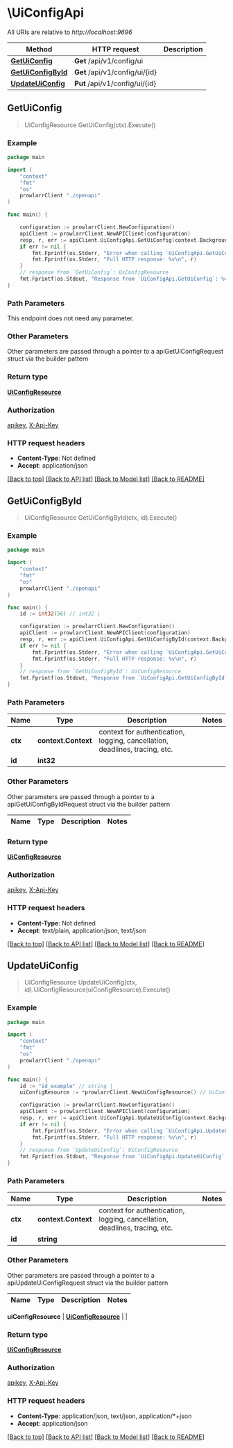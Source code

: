 # \UiConfigApi

All URIs are relative to *http://localhost:9696*

Method | HTTP request | Description
------------- | ------------- | -------------
[**GetUiConfig**](UiConfigApi.md#GetUiConfig) | **Get** /api/v1/config/ui | 
[**GetUiConfigById**](UiConfigApi.md#GetUiConfigById) | **Get** /api/v1/config/ui/{id} | 
[**UpdateUiConfig**](UiConfigApi.md#UpdateUiConfig) | **Put** /api/v1/config/ui/{id} | 



## GetUiConfig

> UiConfigResource GetUiConfig(ctx).Execute()



### Example

```go
package main

import (
    "context"
    "fmt"
    "os"
    prowlarrClient "./openapi"
)

func main() {

    configuration := prowlarrClient.NewConfiguration()
    apiClient := prowlarrClient.NewAPIClient(configuration)
    resp, r, err := apiClient.UiConfigApi.GetUiConfig(context.Background()).Execute()
    if err != nil {
        fmt.Fprintf(os.Stderr, "Error when calling `UiConfigApi.GetUiConfig``: %v\n", err)
        fmt.Fprintf(os.Stderr, "Full HTTP response: %v\n", r)
    }
    // response from `GetUiConfig`: UiConfigResource
    fmt.Fprintf(os.Stdout, "Response from `UiConfigApi.GetUiConfig`: %v\n", resp)
}
```

### Path Parameters

This endpoint does not need any parameter.

### Other Parameters

Other parameters are passed through a pointer to a apiGetUiConfigRequest struct via the builder pattern


### Return type

[**UiConfigResource**](UiConfigResource.md)

### Authorization

[apikey](../README.md#apikey), [X-Api-Key](../README.md#X-Api-Key)

### HTTP request headers

- **Content-Type**: Not defined
- **Accept**: application/json

[[Back to top]](#) [[Back to API list]](../README.md#documentation-for-api-endpoints)
[[Back to Model list]](../README.md#documentation-for-models)
[[Back to README]](../README.md)


## GetUiConfigById

> UiConfigResource GetUiConfigById(ctx, id).Execute()



### Example

```go
package main

import (
    "context"
    "fmt"
    "os"
    prowlarrClient "./openapi"
)

func main() {
    id := int32(56) // int32 | 

    configuration := prowlarrClient.NewConfiguration()
    apiClient := prowlarrClient.NewAPIClient(configuration)
    resp, r, err := apiClient.UiConfigApi.GetUiConfigById(context.Background(), id).Execute()
    if err != nil {
        fmt.Fprintf(os.Stderr, "Error when calling `UiConfigApi.GetUiConfigById``: %v\n", err)
        fmt.Fprintf(os.Stderr, "Full HTTP response: %v\n", r)
    }
    // response from `GetUiConfigById`: UiConfigResource
    fmt.Fprintf(os.Stdout, "Response from `UiConfigApi.GetUiConfigById`: %v\n", resp)
}
```

### Path Parameters


Name | Type | Description  | Notes
------------- | ------------- | ------------- | -------------
**ctx** | **context.Context** | context for authentication, logging, cancellation, deadlines, tracing, etc.
**id** | **int32** |  | 

### Other Parameters

Other parameters are passed through a pointer to a apiGetUiConfigByIdRequest struct via the builder pattern


Name | Type | Description  | Notes
------------- | ------------- | ------------- | -------------


### Return type

[**UiConfigResource**](UiConfigResource.md)

### Authorization

[apikey](../README.md#apikey), [X-Api-Key](../README.md#X-Api-Key)

### HTTP request headers

- **Content-Type**: Not defined
- **Accept**: text/plain, application/json, text/json

[[Back to top]](#) [[Back to API list]](../README.md#documentation-for-api-endpoints)
[[Back to Model list]](../README.md#documentation-for-models)
[[Back to README]](../README.md)


## UpdateUiConfig

> UiConfigResource UpdateUiConfig(ctx, id).UiConfigResource(uiConfigResource).Execute()



### Example

```go
package main

import (
    "context"
    "fmt"
    "os"
    prowlarrClient "./openapi"
)

func main() {
    id := "id_example" // string | 
    uiConfigResource := *prowlarrClient.NewUiConfigResource() // UiConfigResource |  (optional)

    configuration := prowlarrClient.NewConfiguration()
    apiClient := prowlarrClient.NewAPIClient(configuration)
    resp, r, err := apiClient.UiConfigApi.UpdateUiConfig(context.Background(), id).UiConfigResource(uiConfigResource).Execute()
    if err != nil {
        fmt.Fprintf(os.Stderr, "Error when calling `UiConfigApi.UpdateUiConfig``: %v\n", err)
        fmt.Fprintf(os.Stderr, "Full HTTP response: %v\n", r)
    }
    // response from `UpdateUiConfig`: UiConfigResource
    fmt.Fprintf(os.Stdout, "Response from `UiConfigApi.UpdateUiConfig`: %v\n", resp)
}
```

### Path Parameters


Name | Type | Description  | Notes
------------- | ------------- | ------------- | -------------
**ctx** | **context.Context** | context for authentication, logging, cancellation, deadlines, tracing, etc.
**id** | **string** |  | 

### Other Parameters

Other parameters are passed through a pointer to a apiUpdateUiConfigRequest struct via the builder pattern


Name | Type | Description  | Notes
------------- | ------------- | ------------- | -------------

 **uiConfigResource** | [**UiConfigResource**](UiConfigResource.md) |  | 

### Return type

[**UiConfigResource**](UiConfigResource.md)

### Authorization

[apikey](../README.md#apikey), [X-Api-Key](../README.md#X-Api-Key)

### HTTP request headers

- **Content-Type**: application/json, text/json, application/*+json
- **Accept**: application/json

[[Back to top]](#) [[Back to API list]](../README.md#documentation-for-api-endpoints)
[[Back to Model list]](../README.md#documentation-for-models)
[[Back to README]](../README.md)

